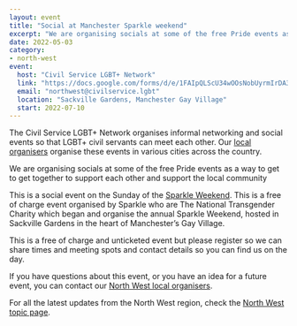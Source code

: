 ```yaml
---
layout: event
title: "Social at Manchester Sparkle weekend"
excerpt: "We are organising socials at some of the free Pride events as a way to get to get together to support each other and support the local community."
date: 2022-05-03
category: 
- north-west
event:
  host: "Civil Service LGBT+ Network"
  link: "https://docs.google.com/forms/d/e/1FAIpQLScU34wOOsNobUyrmIrDA3mST3I-HOLTm8zTf-gKqbUimSmReA/viewform?usp=sf_link"
  email: "northwest@civilservice.lgbt"
  location: "Sackville Gardens, Manchester Gay Village"
  start: 2022-07-10
---
```


The Civil Service LGBT+ Network organises informal networking and social events so that LGBT+ civil servants can meet each other. Our [local organisers](https://www.civilservice.lgbt/team) organise these events in various cities across the country.

We are organising socials at some of the free Pride events as a way to get to get together to support each other and support the local community

This is a social event  on the Sunday of the [Sparkle Weekend](http://www.sparkle.org.uk/). This is a free of charge event organised by Sparkle who are The National Transgender Charity which began and  organise the annual Sparkle Weekend, hosted in Sackville Gardens in the heart of Manchester’s Gay Village.  

This is a free of charge and unticketed event but please register so we can share times and meeting spots and contact details so you can find us on the day.

If you have questions about this event, or you have an idea for a future event, you can contact our [North West local organisers](northwest@civilservice.lgbt).

For all the latest updates from the North West region, check the [North West topic page](https://www.civilservice.lgbt/topic/north-west).
